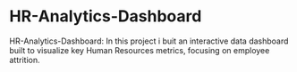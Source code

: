 # HR-Analytics-Dashboard
HR-Analytics-Dashboard: In this project i buit an  interactive data dashboard built to visualize key Human Resources metrics, focusing on employee attrition.
